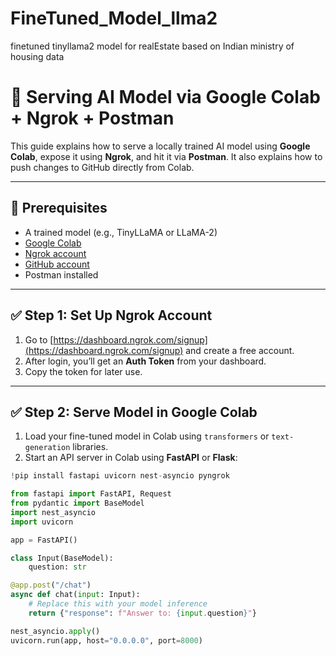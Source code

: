 # FineTuned_Model_llma2
finetuned tinyllama2 model for realEstate based on Indian ministry of housing data

# 🤖 Serving AI Model via Google Colab + Ngrok + Postman

This guide explains how to serve a locally trained AI model using **Google Colab**, expose it using **Ngrok**, and hit it via **Postman**. It also explains how to push changes to GitHub directly from Colab.

---

## 📌 Prerequisites

- A trained model (e.g., TinyLLaMA or LLaMA-2)
- [Google Colab](https://colab.research.google.com/)
- [Ngrok account](https://ngrok.com/)
- [GitHub account](https://github.com/)
- Postman installed

---

## ✅ Step 1: Set Up Ngrok Account

1. Go to [https://dashboard.ngrok.com/signup](https://dashboard.ngrok.com/signup) and create a free account.
2. After login, you’ll get an **Auth Token** from your dashboard.
3. Copy the token for later use.

---

## ✅ Step 2: Serve Model in Google Colab

1. Load your fine-tuned model in Colab using `transformers` or `text-generation` libraries.
2. Start an API server in Colab using **FastAPI** or **Flask**:

```python
!pip install fastapi uvicorn nest-asyncio pyngrok

from fastapi import FastAPI, Request
from pydantic import BaseModel
import nest_asyncio
import uvicorn

app = FastAPI()

class Input(BaseModel):
    question: str

@app.post("/chat")
async def chat(input: Input):
    # Replace this with your model inference
    return {"response": f"Answer to: {input.question}"}

nest_asyncio.apply()
uvicorn.run(app, host="0.0.0.0", port=8000)

